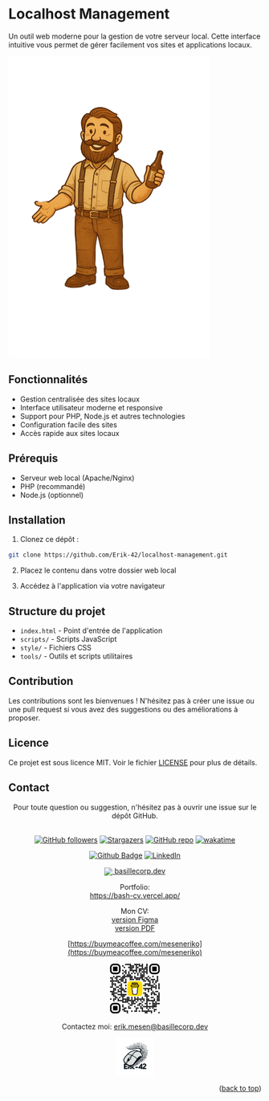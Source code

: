 # Localhost Management

Un outil web moderne pour la gestion de votre serveur local. Cette interface intuitive vous permet de gérer facilement vos sites et applications locaux.

![Screenshot](assets/logo/logo.png)

## Fonctionnalités

- Gestion centralisée des sites locaux
- Interface utilisateur moderne et responsive
- Support pour PHP, Node.js et autres technologies
- Configuration facile des sites
- Accès rapide aux sites locaux

## Prérequis

- Serveur web local (Apache/Nginx)
- PHP (recommandé)
- Node.js (optionnel)

## Installation

1. Clonez ce dépôt :

```bash
git clone https://github.com/Erik-42/localhost-management.git
```

2. Placez le contenu dans votre dossier web local

3. Accédez à l'application via votre navigateur

## Structure du projet

- `index.html` - Point d'entrée de l'application
- `scripts/` - Scripts JavaScript
- `style/` - Fichiers CSS
- `tools/` - Outils et scripts utilitaires

## Contribution

Les contributions sont les bienvenues ! N'hésitez pas à créer une issue ou une pull request si vous avez des suggestions ou des améliorations à proposer.

## Licence

Ce projet est sous licence MIT. Voir le fichier [LICENSE](LICENSE) pour plus de détails.

## Contact

<div align="center">
Pour toute question ou suggestion, n'hésitez pas à ouvrir une issue sur le dépôt GitHub.
<br/>
<br/>

[![GitHub followers][github followers-shield]][github followers-url]
[![Stargazers][stars-shield]][stars-url]
[![GitHub repo][github repo-shield]][github repo-url]
[![wakatime][wakatime-shield]][wakatime-url]

[![Github Badge][github badge-shield]][github badge-url]
[![LinkedIn][linkedin-shield]][linkedin-url]

<a href = 'https://basillecorp.dev'> <img width = '32px' align= 'center' src="https://raw.githubusercontent.com/rahulbanerjee26/githubAboutMeGenerator/main/icons/portfolio.png"/> basillecorp.dev</a>

Portfolio:<br/>
https://bash-cv.vercel.app/

Mon CV:
<br/>
[version Figma](https://www.figma.com/design/H17d3Plq2fxppmKcQXfB0p/Cv-Eric-Breteau?m=auto&t=enkiu3089axN0tBm-1)<br/>
[version PDF](assets/Cv-Erik_Mesen.pdf)

[https://buymeacoffee.com/meseneriko](https://buymeacoffee.com/meseneriko)

<a href="https://buymeacoffee.com/meseneriko">
    <img src="./assets/img/bmc_qr.png" alt="Buy My Coffee
    " width="100" style="background-color:grey">
</a>

Contactez moi: [erik.mesen@basillecorp.dev](mailto:erik.mesen@basillecorp.dev)

[<img src="./assets/img/logo-Erik-42-souris-v1.jpg" alt="logo Erik-42" width="75">](https://bash-cv.vercel.app/)

<p align="right">(<a href="#readme-top">back to top</a>)</p>
<!-- MARKDOWN LINKS & IMAGES -->
<!-- https://www.markdownguide.org/basic-syntax/#reference-style-links -->

[wakatime-shield]: https://wakatime.com/badge/user/f84d00d8-fee3-4ca3-803d-3daa3c7053a5.svg
[wakatime-url]: https://wakatime.com/@f84d00d8-fee3-4ca3-803d-3daa3c7053a5
[github badge-shield]: https://img.shields.io/badge/Github-Erik--42-155?style=for-the-badge&logo=github
[github badge-url]: https://github.com/Erik-42
[github repo-shield]: https://img.shields.io/badge/Repositories-68-blue
[github repo-url]: https://github.com/Erik-42/Erik-42?tab=repositories
[github followers-shield]: https://img.shields.io/github/followers/Erik-42
[github followers-url]: https://github.com/followers/Erik-42
[contributors-shield]: https://img.shields.io/github/contributors/Erik-42/export-project-structure
[contributors-url]: https://github.com/Erik-42/export-project-structure/graphs/contributors
[forks-shield]: https://img.shields.io/github/forks/Erik-42/export-file-structure
[forks-url]: https://github.com/Erik-42/export-file-structure/forks
[issues-shield]: https://img.shields.io/github/issues-raw/Erik-42/export-file-structure
[issues-url]: https://github.com/Erik-42/export-file-structure/issues
[stars-shield]: https://img.shields.io/github/stars/Erik-42
[stars-url]: https://github.com/Erik-42?tab=stars
[linkedin-shield]: https://img.shields.io/badge/-LinkedIn-black.svg?style=for-the-badge&logo=linkedin&colorB=555
[linkedin-url]: https://www.linkedin.com/in/erik-mesen/
[html-shield]: https://img.shields.io/badge/-LinkedIn-black.svg?style=for-the-badge&logo=linkedin&colorB=555
[html-url]: https://html.spec.whatwg.org/
[css-shield]: https://img.shields.io/badge/-LinkedIn-black.svg?style=for-the-badge&logo=linkedin&colorB=555
[css-url]: https://www.w3.org/TR/CSS/#css
[javascript-shield]: https://img.shields.io/badge/-LinkedIn-black.svg?style=for-the-badge&logo=linkedin&colorB=555
